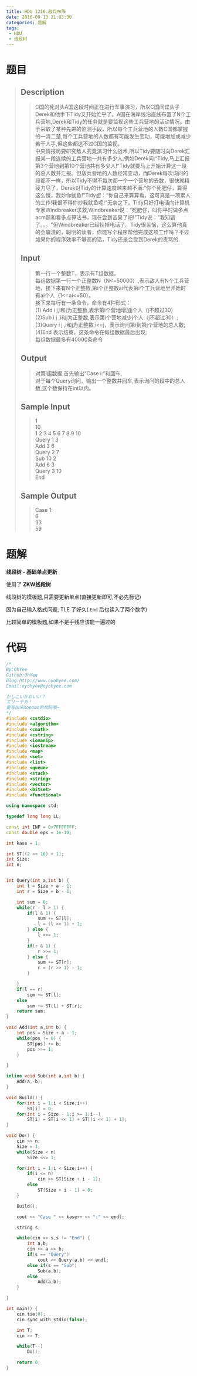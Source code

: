 ```yaml
---
title: HDU 1216.敌兵布阵
date: 2016-09-13 21:03:30
categories: 题解
tags: 
 - HDU
 - 线段树
---
```

# 题目
> ## Description  
>> C国的死对头A国这段时间正在进行军事演习，所以C国间谍头子Derek和他手下Tidy又开始忙乎了。A国在海岸线沿直线布置了N个工兵营地,Derek和Tidy的任务就是要监视这些工兵营地的活动情况。由于采取了某种先进的监测手段，所以每个工兵营地的人数C国都掌握的一清二楚,每个工兵营地的人数都有可能发生变动，可能增加或减少若干人手,但这些都逃不过C国的监视。  
>> 中央情报局要研究敌人究竟演习什么战术,所以Tidy要随时向Derek汇报某一段连续的工兵营地一共有多少人,例如Derek问:“Tidy,马上汇报第3个营地到第10个营地共有多少人!”Tidy就要马上开始计算这一段的总人数并汇报。但敌兵营地的人数经常变动，而Derek每次询问的段都不一样，所以Tidy不得不每次都一个一个营地的去数，很快就精疲力尽了，Derek对Tidy的计算速度越来越不满:"你个死肥仔，算得这么慢，我炒你鱿鱼!”Tidy想：“你自己来算算看，这可真是一项累人的工作!我恨不得你炒我鱿鱼呢!”无奈之下，Tidy只好打电话向计算机专家Windbreaker求救,Windbreaker说：“死肥仔，叫你平时做多点acm题和看多点算法书，现在尝到苦果了吧!”Tidy说："我知错了。。。"但Windbreaker已经挂掉电话了。Tidy很苦恼，这么算他真的会崩溃的，聪明的读者，你能写个程序帮他完成这项工作吗？不过如果你的程序效率不够高的话，Tidy还是会受到Derek的责骂的.  
>>    
>>   
>> <!--more-->  
> 
> ## Input  
>> 第一行一个整数T，表示有T组数据。  
>> 每组数据第一行一个正整数N（N<=50000）,表示敌人有N个工兵营地，接下来有N个正整数,第i个正整数ai代表第i个工兵营地里开始时有ai个人（1<=ai<=50）。  
>> 接下来每行有一条命令，命令有4种形式：  
>> (1) Add i j,i和j为正整数,表示第i个营地增加j个人（j不超过30）  
>> (2)Sub i j ,i和j为正整数,表示第i个营地减少j个人（j不超过30）;  
>> (3)Query i j ,i和j为正整数,i<=j，表示询问第i到第j个营地的总人数;  
>> (4)End 表示结束，这条命令在每组数据最后出现;  
>> 每组数据最多有40000条命令  
>>    
>>   
> 
> ## Output  
>> 对第i组数据,首先输出“Case i:”和回车,  
>> 对于每个Query询问，输出一个整数并回车,表示询问的段中的总人数,这个数保持在int以内。  
>>    
>>   
> 
> ## Sample Input  
>> 1  
>> 10  
>> 1 2 3 4 5 6 7 8 9 10  
>> Query 1 3  
>> Add 3 6  
>> Query 2 7  
>> Sub 10 2  
>> Add 6 3  
>> Query 3 10  
>> End   
>>    
>>   
> 
> ## Sample Output  
>> Case 1:  
>> 6  
>> 33  
>> 59  


# 题解
**线段树 - 基础单点更新**  

使用了 **ZKW线段树**  

线段树的模板题,只需要更新单点(直接更新即可,不必先标记)  

因为自己输入格式问题, TLE 了好久( `End` 后也读入了两个数字)  

比较简单的模板题,如果不是手残应该能一遍过的

# 代码
```cpp 敌兵布阵 https://github.com/OhYee/ACM.github.io/blob/master/HDU/1216.%B5%D0%B1%F8%B2%BC%D5%F3.cpp 代码备份
/*
By:OhYee
Github:OhYee
Blog:http://www.oyohyee.com/
Email:oyohyee@oyohyee.com

かしこいかわいい？
エリーチカ！
要写出来Хорошо的代码哦~
*/
#include <cstdio>
#include <algorithm>
#include <cmath>
#include <cstring>
#include <iomanip>
#include <iostream>
#include <map>
#include <set>
#include <list>
#include <queue>
#include <stack>
#include <string>
#include <vector>
#include <bitset>
#include <functional>

using namespace std;

typedef long long LL;

const int INF = 0x7FFFFFFF;
const double eps = 1e-10;

int kase = 1;

int ST[(2 << 16) + 1];
int Size;
int n;


int Query(int a,int b) {
    int l = Size + a - 1;
    int r = Size + b - 1;

    int sum = 0;
    while(r - l > 1) {
        if(l & 1) {
            sum += ST[l];
            l = (l >> 1) + 1;
        } else {
            l >>= 1;
        }
        if(r & 1) {
            r >>= 1;
        } else {
            sum += ST[r];
            r = (r >> 1) - 1;
        }

    }
    if(l == r)
        sum += ST[l];
    else
        sum += ST[l] + ST[r];
    return sum;
}

void Add(int a,int b) {
    int pos = Size + a - 1;
    while(pos != 0) {
        ST[pos] += b;
        pos >>= 1;
    }

}

inline void Sub(int a,int b) {
    Add(a,-b);
}

void Build() {
    for(int i = 1;i < Size;i++)
        ST[i] = 0;
    for(int i = Size - 1;i >= 1;i--)
        ST[i] = ST[i << 1] + ST[(i << 1) + 1];
}

void Do() {
    cin >> n;
    Size = 1;
    while(Size < n)
        Size <<= 1;

    for(int i = 1;i < Size;i++) {
        if(i <= n)
            cin >> ST[Size + i - 1];
        else
            ST[Size + i - 1] = 0;
    }

    Build();

    cout << "Case " << kase++ << ":" << endl;

    string s;

    while(cin >> s,s != "End") {
        int a,b;
        cin >> a >> b;
        if(s == "Query")
            cout << Query(a,b) << endl;
        else if(s == "Sub")
            Sub(a,b);
        else
            Add(a,b);
    }

}

int main() {
    cin.tie(0);
    cin.sync_with_stdio(false);

    int T;
    cin >> T;

    while(T--)
        Do();

    return 0;
}
```